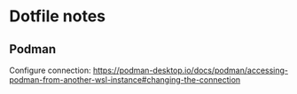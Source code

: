 # Dotfile notes

## Podman

Configure connection: https://podman-desktop.io/docs/podman/accessing-podman-from-another-wsl-instance#changing-the-connection
